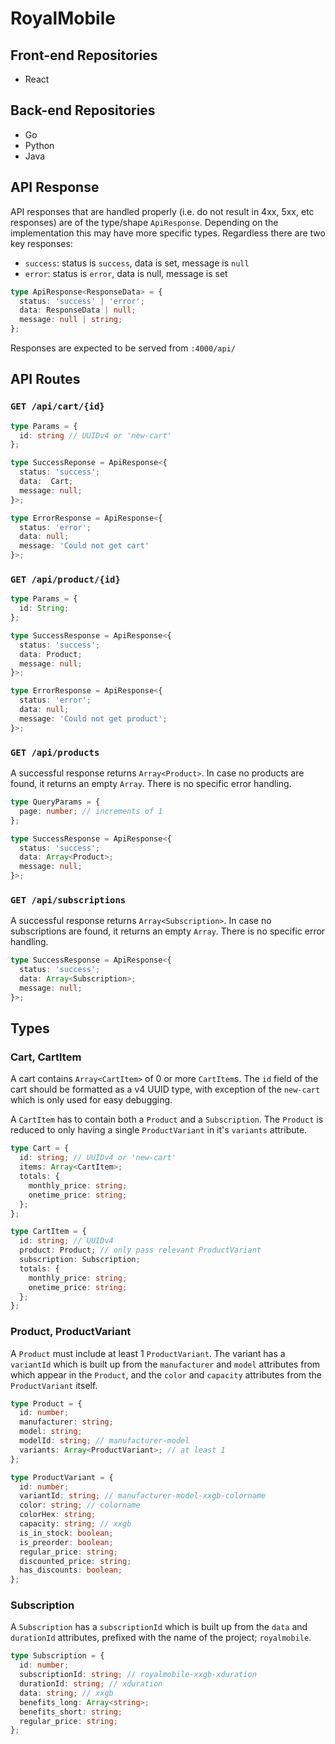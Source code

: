 # RoyalMobile
## Front-end Repositories
- React

## Back-end Repositories
- Go
- Python
- Java

## API Response
API responses that are handled properly (i.e. do not result in 4xx, 5xx, etc responses) are of the type/shape `ApiResponse`. Depending on the implementation this may have more specific types. Regardless there are two key responses:

* `success`: status is `success`, data is set, message is `null`
* `error`: status is `error`, data is null, message is set

```typescript
type ApiResponse<ResponseData> = {
  status: 'success' | 'error';
  data: ResponseData | null;
  message: null | string;
};

```

Responses are expected to be served from `:4000/api/`

## API Routes
### `GET /api/cart/{id}`
```typescript
type Params = {
  id: string // UUIDv4 or 'new-cart'
};

type SuccessReponse = ApiResponse<{
  status: 'success';
  data:  Cart;
  message: null;
}>;

type ErrorResponse = ApiResponse<{
  status: 'error';
  data: null;
  message: 'Could not get cart'
}>;
```

### `GET /api/product/{id}`
```typescript
type Params = {
  id: String;
};

type SuccessResponse = ApiResponse<{
  status: 'success';
  data: Product;
  message: null;
}>;

type ErrorResponse = ApiResponse<{
  status: 'error';
  data: null;
  message: 'Could not get product';
}>;

```

### `GET /api/products`
A successful response returns `Array<Product>`. In case no products are found, it returns an empty `Array`. There is no specific error handling.

```typescript
type QueryParams = {
  page: number; // increments of 1
};

type SuccessResponse = ApiResponse<{
  status: 'success';
  data: Array<Product>;
  message: null;
}>;

```

### `GET /api/subscriptions`
A successful response returns `Array<Subscription>`. In case no subscriptions are found, it returns an empty `Array`. There is no specific error handling.

```typescript
type SuccessResponse = ApiResponse<{
  status: 'success';
  data: Array<Subscription>;
  message: null;
}>;

```

## Types
### Cart, CartItem
A cart contains `Array<CartItem>` of 0 or more `CartItem`s. The `id` field of the cart should be formatted as a v4 UUID type, with exception of the `new-cart` which is only used for easy debugging.

A `CartItem` has to contain both a `Product` and a `Subscription`. The `Product` is reduced to only having a single `ProductVariant` in it's `variants` attribute.

```typescript
type Cart = {
  id: string; // UUIDv4 or 'new-cart'
  items: Array<CartItem>;
  totals: {
    monthly_price: string;
    onetime_price: string;
  };
};

type CartItem = {
  id: string; // UUIDv4
  product: Product; // only pass relevant ProductVariant
  subscription: Subscription;
  totals: {
    monthly_price: string;
    onetime_price: string;
  };
};
```

### Product, ProductVariant
A `Product` must include at least 1 `ProductVariant`. The variant has a `variantId` which is built up from the `manufacturer` and `model` attributes from which appear in the `Product`, and the `color` and `capacity` attributes from the `ProductVariant` itself.

```typescript
type Product = {
  id: number;
  manufacturer: string;
  model: string;
  modelId: string; // manufacturer-model
  variants: Array<ProductVariant>; // at least 1
};

type ProductVariant = {
  id: number;
  variantId: string; // manufacturer-model-xxgb-colorname
  color: string; // colorname
  colorHex: string;
  capacity: string; // xxgb
  is_in_stock: boolean;
  is_preorder: boolean;
  regular_price: string;
  discounted_price: string;
  has_discounts: boolean;
};

```

### Subscription
A `Subscription` has a `subscriptionId` which is built up from the `data` and `durationId` attributes, prefixed with the name of the project; `royalmobile`.

```typescript
type Subscription = {
  id: number;
  subscriptionId: string; // royalmobile-xxgb-xduration
  durationId: string; // xduration
  data: string; // xxgb
  benefits_long: Array<string>;
  benefits_short: string;
  regular_price: string;
};

```
